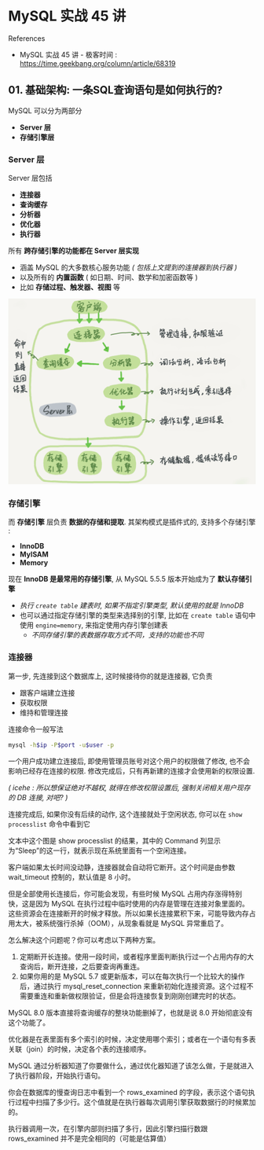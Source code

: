 # MySQL 实战 45 讲

References

- MySQL 实战 45 讲 - 极客时间 : https://time.geekbang.org/column/article/68319

## 01. 基础架构: 一条SQL查询语句是如何执行的?

MySQL 可以分为两部分

- **Server 层**
- **存储引擎层**

### Server 层

Server 层包括

- **连接器**
- **查询缓存**
- **分析器**
- **优化器**
- **执行器**

所有 **跨存储引擎的功能都在 Server 层实现**

- 涵盖 MySQL 的大多数核心服务功能 _( 包括上文提到的连接器到执行器 )_
- 以及所有的 **内置函数** ( 如日期、时间、数学和加密函数等 )
- 比如 **存储过程、触发器、视图** 等

![logic-architecture.png](_images/logic-architecture.png)

### 存储引擎

而 **存储引擎** 层负责 **数据的存储和提取**. 其架构模式是插件式的, 支持多个存储引擎 :

- **InnoDB**
- **MyISAM**
- **Memory**

现在 **InnoDB 是最常用的存储引擎**, 从 MySQL 5.5.5 版本开始成为了 **默认存储引擎**

- _执行 `create table` 建表时, 如果不指定引擎类型, 默认使用的就是 InnoDB_
- 也可以通过指定存储引擎的类型来选择别的引擎, 比如在 `create table` 语句中使用 `engine=memory`, 来指定使用内存引擎创建表
    - _不同存储引擎的表数据存取方式不同，支持的功能也不同_

### 连接器

第一步, 先连接到这个数据库上, 这时候接待你的就是连接器, 它负责

- 跟客户端建立连接
- 获取权限
- 维持和管理连接

连接命令一般写法

```bash
mysql -h$ip -P$port -u$user -p
```

一个用户成功建立连接后, 即使用管理员账号对这个用户的权限做了修改, 也不会影响已经存在连接的权限. 修改完成后，只有再新建的连接才会使用新的权限设置.

_( icehe : 所以想保证绝对不越权, 就得在修改权限设置后, 强制关闭相关用户现存的 DB 连接, 对吧? )_

连接完成后, 如果你没有后续的动作, 这个连接就处于空闲状态, 你可以在 `show processlist` 命令中看到它

文本中这个图是 show processlist 的结果，其中的 Command 列显示为“Sleep”的这一行，就表示现在系统里面有一个空闲连接。

客户端如果太长时间没动静，连接器就会自动将它断开。这个时间是由参数 wait_timeout 控制的，默认值是 8 小时。

但是全部使用长连接后，你可能会发现，有些时候 MySQL 占用内存涨得特别快，这是因为 MySQL 在执行过程中临时使用的内存是管理在连接对象里面的。这些资源会在连接断开的时候才释放。所以如果长连接累积下来，可能导致内存占用太大，被系统强行杀掉（OOM），从现象看就是 MySQL 异常重启了。

怎么解决这个问题呢？你可以考虑以下两种方案。

1. 定期断开长连接。使用一段时间，或者程序里面判断执行过一个占用内存的大查询后，断开连接，之后要查询再重连。
2. 如果你用的是 MySQL 5.7 或更新版本，可以在每次执行一个比较大的操作后，通过执行 mysql_reset_connection 来重新初始化连接资源。这个过程不需要重连和重新做权限验证，但是会将连接恢复到刚刚创建完时的状态。

MySQL 8.0 版本直接将查询缓存的整块功能删掉了，也就是说 8.0 开始彻底没有这个功能了。

优化器是在表里面有多个索引的时候，决定使用哪个索引；或者在一个语句有多表关联（join）的时候，决定各个表的连接顺序。

MySQL 通过分析器知道了你要做什么，通过优化器知道了该怎么做，于是就进入了执行器阶段，开始执行语句。

你会在数据库的慢查询日志中看到一个 rows_examined 的字段，表示这个语句执行过程中扫描了多少行。这个值就是在执行器每次调用引擎获取数据行的时候累加的。

执行器调用一次，在引擎内部则扫描了多行，因此引擎扫描行数跟 rows_examined 并不是完全相同的（可能是估算值）



